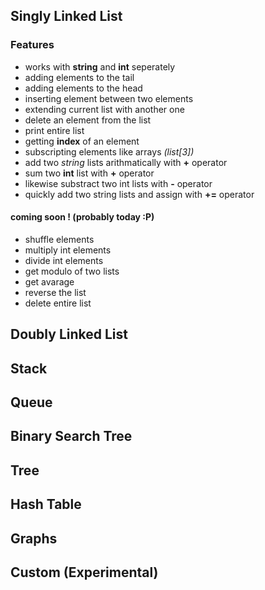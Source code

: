 ## Singly Linked List

### Features
* works with **string** and **int** seperately
* adding elements to the tail
* adding elements to the head
* inserting element between two elements
* extending current list with another one
* delete an element from the list
* print entire list
* getting **index** of an element
* subscripting elements like arrays *(list[3])*
* add two *string* lists arithmatically with **+** operator
* sum two **int** list with **+** operator
* likewise substract two int lists with **-** operator
* quickly add two string lists and assign with **+=** operator

#### coming soon ! (probably today :P)
* shuffle elements
* multiply int elements
* divide int elements
* get modulo of two lists
* get avarage
* reverse the list
* delete entire list

## Doubly Linked List
## Stack
## Queue
## Binary Search Tree
## Tree
## Hash Table
## Graphs
## Custom (Experimental)
